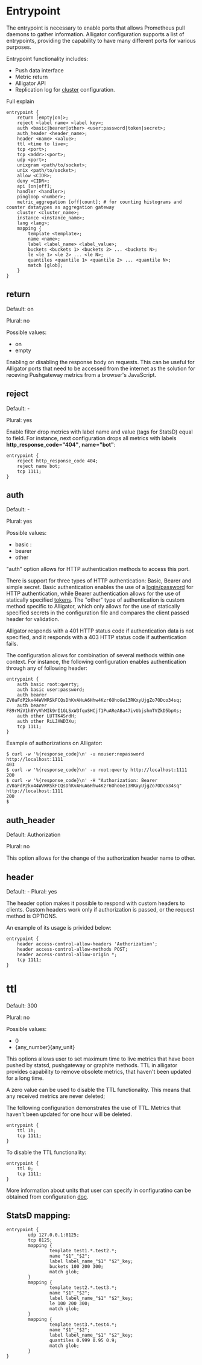# Entrypoint
The entrypoint is necessary to enable ports that allows Prometheus pull daemons to gather information.
Alligator configuration supports a list of entrypoints, providing the capability to have many different ports for various purposes.

Entrypoint functionality includes:
- Push data interface
- Metric return
- Alligator API
- Replication log for [cluster](https://github.com/alligatormon/alligator/blob/master/doc/cluster.md) configuration.

Full explain
```
entrypoint {
    return [empty|on]>;
    reject <label name> <label key>;
    auth <basic|bearer|other> <user:password|token|secret>;
    auth_header <header_name>;
    header <name> <value>;
    ttl <time to live>;
    tcp <port>;
    tcp <addr>:<port>;
    udp <port>;
    unixgram <path/to/socket>;
    unix <path/to/socket>;
    allow <CIDR>;
    deny <CIDR>;
    api [on|off];
    handler <handler>;
    pingloop <number>;
    metric_aggregation [off|count]; # for counting histograms and counter datatypes as aggregation gateway
    cluster <cluster_name>;
    instance <instance_name>;
    lang <lang>;
    mapping {
        template <template>;
        name <name>;
        label <label_name> <label_value>;
        buckets <buckets 1> <buckets 2> ... <buckets N>;
        le <le 1> <le 2> ... <le N>;
        quantiles <quantile 1> <quantile 2> ... <quantile N>;
        match [glob];
    }
}
```

## return
Default: on

Plural: no

Possible values:
- on
- empty

Enabling or disabling the response body on requests. This can be useful for Alligator ports that need to be accessed from the internet as the solution for receving Pushgateway metrics from a browser's JavaScript.

## reject
Default: -

Plural: yes


Enable filter drop metrics with label name and value (tags for StatsD) equal to field.
For instance, next configuration drops all metrics with labels **http_response_code="404"**, **name="bot"**:

```
entrypoint {
    reject http_response_code 404;
    reject name bot;
    tcp 1111;
}
```

## auth
Default: -

Plural: yes

Possible values:
- basic <user>:<password>
- bearer <token>
- other <secret>

"auth" option allows for HTTP authentication methods to access this port.

There is support for three types of HTTP authentication: Basic, Bearer and simple secret. Basic authentication enables the use of a [login/password](https://datatracker.ietf.org/doc/html/rfc7617) for HTTP authentication, while Bearer authentication allows for the use of statically specified [tokens](https://datatracker.ietf.org/doc/html/rfc6750).
The "other" type of authentication is custom method specific to Alligator, which only allows for the use of statically specified secrets in the configuration file and compares the client passed header for validation.

Alligator responds with a 401 HTTP status code if authentication data is not specified, and it responds with a 403 HTTP status code if authentication fails.

The configuration allows for combination of several methods within one context. For instance, the following configuration enables authentication through any of following header:
```
entrypoint {
    auth basic root:qwerty;
    auth basic user:password;
    auth bearer ZV0aFdP2kx44WVWRSkFCQsDhKvAHuA6Hhw4Kzr6OhoGe13RKxyUjgZo7ODco34sq;
    auth bearer F89rMiV1h8YyVhMIk9rI1GLSxW3fquSHCjf1PuAReABa47ivUbjshmTVZkD5bpXs;
    auth other LUTTK4SrdH;
    auth other RiLJXWD3Xu;
    tcp 1111;
}
```

Example of authorizations on Alligator:
```
$ curl -w '%{response_code}\n' -u nouser:nopassword http://localhost:1111
403
$ curl -w '%{response_code}\n' -u root:qwerty http://localhost:1111
200
$ curl -w '%{response_code}\n' -H "Authorization: Bearer ZV0aFdP2kx44WVWRSkFCQsDhKvAHuA6Hhw4Kzr6OhoGe13RKxyUjgZo7ODco34sq" http://localhost:1111
200
$
```

## auth_header
Default: Authorization

Plural: no

This option allows for the change of the authorization header name to other.

## header
Default: -
Plural: yes

The header option makes it possible to respond with custom headers to clients. Custom headers work only if authorization is passed, or the request method is OPTIONS.

An example of its usage is privided below:

```
entrypoint {
    header access-control-allow-headers 'Authorization';
    header access-control-allow-methods POST;
    header access-control-allow-origin *;
    tcp 1111;
}
```

# ttl
Default: 300

Plural: no

Possible values:
- 0
- {any_number}{any_unit}


This options allows user to set maximum time to live metrics that have been pushed by statsd, pushgateway or graphite methods.
TTL in alligator provides capability to remove obsolete metrics, that haven't been updated for a long time.

A zero value can be used to disable the TTL functionality. This means that any received metrics are never deleted;

The following configuration demonstrates the use of TTL. Metrics that haven't been updated for one hour will be deleted.
```
entrypoint {
    ttl 1h;
    tcp 1111;
}
```

To disable the TTL functionality:
```
entrypoint {
    ttl 0;
    tcp 1111;
}
```

More information about units that user can specify in configuratino can be obtained from configuration [doc](https://github.com/alligatormon/alligator/blob/master/doc/configuration.md).


## StatsD mapping:
```
entrypoint {
        udp 127.0.0.1:8125;
        tcp 8125;
        mapping {
                template test1.*.test2.*;
                name "$1"_"$2";
                label label_name_"$1" "$2"_key;
                buckets 100 200 300;
                match glob;
        }
        mapping {
                template test2.*.test3.*;
                name "$1"_"$2";
                label label_name_"$1" "$2"_key;
                le 100 200 300;
                match glob;
        }
        mapping {
                template test3.*.test4.*;
                name "$1"_"$2";
                label label_name_"$1" "$2"_key;
                quantiles 0.999 0.95 0.9;
                match glob;
        }
}
```
